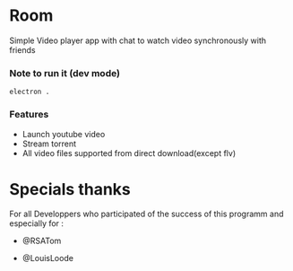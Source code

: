# Room

Simple Video player app with chat to watch video synchronously with friends

### Note to run it (dev mode)

`electron .`

### Features
- Launch youtube video
- Stream torrent
- All video files supported from direct download(except flv)


# Specials thanks
For all Developpers who participated of the success of this programm and especially for : 

- @RSATom

- @LouisLoode